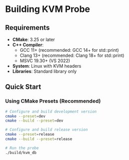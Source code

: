 # Building KVM Probe

## Requirements

- **CMake**: 3.25 or later
- **C++ Compiler**: 
  - GCC 11+ (recommended: GCC 14+ for std::print)
  - Clang 13+ (recommended: Clang 18+ for std::print)  
  - MSVC 19.30+ (VS 2022)
- **System**: Linux with KVM headers
- **Libraries**: Standard library only

## Quick Start

### Using CMake Presets (Recommended)

```bash
# Configure and build development version
cmake --preset=dev
cmake --build --preset=dev

# Configure and build release version  
cmake --preset=release
cmake --build --preset=release

# Run the probe
./build/kvm_db

